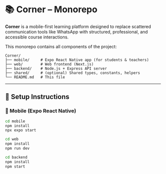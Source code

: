 # 📚 Corner – Monorepo

**Corner** is a mobile-first learning platform designed to replace scattered communication tools like WhatsApp with structured, professional, and accessible course interactions.

This monorepo contains all components of the project:

```
Corner/
├── mobile/     # Expo React Native app (for students & teachers)
├── web/        # Web frontend (Next.js)
├── backend/    # Node.js + Express API server
├── shared/     # (optional) Shared types, constants, helpers
└── README.md   # This file
```


---

## 🔧 Setup Instructions

### 📱 Mobile (Expo React Native)
```bash
cd mobile
npm install
npx expo start

cd web
npm install
npm run dev

cd backend
npm install
npm start

```

